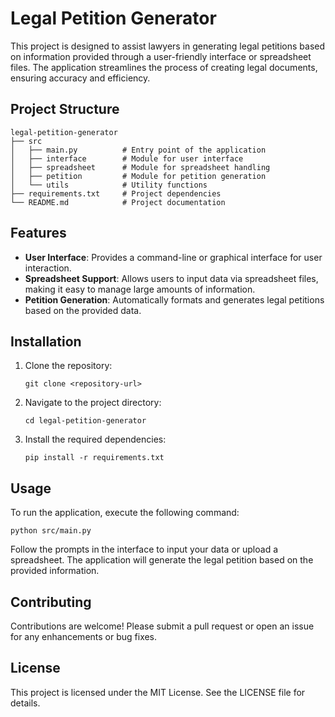# Legal Petition Generator

This project is designed to assist lawyers in generating legal petitions based on information provided through a user-friendly interface or spreadsheet files. The application streamlines the process of creating legal documents, ensuring accuracy and efficiency.

## Project Structure

```
legal-petition-generator
├── src
│   ├── main.py          # Entry point of the application
│   ├── interface        # Module for user interface
│   ├── spreadsheet      # Module for spreadsheet handling
│   ├── petition         # Module for petition generation
│   └── utils            # Utility functions
├── requirements.txt     # Project dependencies
└── README.md            # Project documentation
```

## Features

- **User Interface**: Provides a command-line or graphical interface for user interaction.
- **Spreadsheet Support**: Allows users to input data via spreadsheet files, making it easy to manage large amounts of information.
- **Petition Generation**: Automatically formats and generates legal petitions based on the provided data.

## Installation

1. Clone the repository:
   ```
   git clone <repository-url>
   ```
2. Navigate to the project directory:
   ```
   cd legal-petition-generator
   ```
3. Install the required dependencies:
   ```
   pip install -r requirements.txt
   ```

## Usage

To run the application, execute the following command:
```
python src/main.py
```

Follow the prompts in the interface to input your data or upload a spreadsheet. The application will generate the legal petition based on the provided information.

## Contributing

Contributions are welcome! Please submit a pull request or open an issue for any enhancements or bug fixes.

## License

This project is licensed under the MIT License. See the LICENSE file for details.